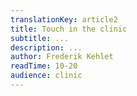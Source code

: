 ```yaml
---
translationKey: article2
title: Touch in the clinic
subtitle: ...
description: ...
author: Frederik Kehlet
readTime: 10-20
audience: clinic
---
```



